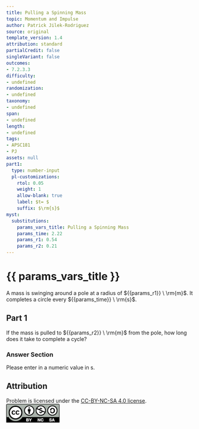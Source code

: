 ```yaml
---
title: Pulling a Spinning Mass
topic: Momentum and Impulse
author: Patrick Jilek-Rodriguez
source: original
template_version: 1.4
attribution: standard
partialCredit: false
singleVariant: false
outcomes:
- 7.2.3.3
difficulty:
- undefined
randomization:
- undefined
taxonomy:
- undefined
span:
- undefined
length:
- undefined
tags:
- APSC181
- PJ
assets: null
part1:
  type: number-input
  pl-customizations:
    rtol: 0.05
    weight: 1
    allow-blank: true
    label: $t= $
    suffix: $\rm{s}$
myst:
  substitutions:
    params_vars_title: Pulling a Spinning Mass
    params_time: 2.22
    params_r1: 0.54
    params_r2: 0.21
---
```

# {{ params_vars_title }}
A mass is swinging around a pole at a radius of ${{params_r1}} \ \rm{m}$.
It completes a circle every ${{params_time}} \ \rm{s}$.

## Part 1

If the mass is pulled to ${{params_r2}} \ \rm{m}$ from the pole, how long does it take to complete a cycle?

### Answer Section

Please enter in a numeric value in s.

## Attribution

Problem is licensed under the [CC-BY-NC-SA 4.0 license](https://creativecommons.org/licenses/by-nc-sa/4.0/).<br> ![The Creative Commons 4.0 license requiring attribution-BY, non-commercial-NC, and share-alike-SA license.](https://raw.githubusercontent.com/firasm/bits/master/by-nc-sa.png)